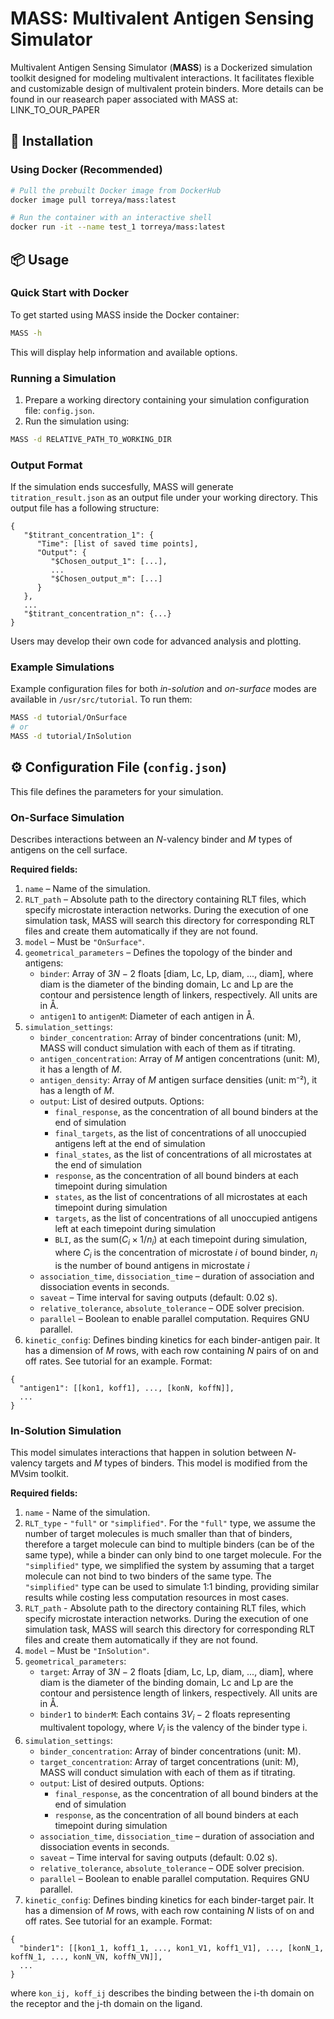 
# MASS: Multivalent Antigen Sensing Simulator

Multivalent Antigen Sensing Simulator (**MASS**) is a Dockerized simulation toolkit designed for modeling multivalent interactions. It facilitates flexible and customizable design of multivalent protein binders.
More details can be found in our reasearch paper associated with MASS at: LINK_TO_OUR_PAPER

## 🚀 Installation

### Using Docker (Recommended)

```sh
# Pull the prebuilt Docker image from DockerHub
docker image pull torreya/mass:latest

# Run the container with an interactive shell
docker run -it --name test_1 torreya/mass:latest
```

## 📦 Usage

### Quick Start with Docker

To get started using MASS inside the Docker container:

```sh
MASS -h
```

This will display help information and available options.

### Running a Simulation

1. Prepare a working directory containing your simulation configuration file: `config.json`.
2. Run the simulation using:

```sh
MASS -d RELATIVE_PATH_TO_WORKING_DIR
```

### Output Format

If the simulation ends succesfully, MASS will generate `titration_result.json` as an output file under your working directory.
This output file has a following structure:
```
{
   "$titrant_concentration_1": {
      "Time": [list of saved time points],
      "Output": {
         "$Chosen_output_1": [...],
         ...
         "$Chosen_output_m": [...]
      }
   },
   ...
   "$titrant_concentration_n": {...}
}
```
Users may develop their own code for advanced analysis and plotting.

### Example Simulations

Example configuration files for both *in-solution* and *on-surface* modes are available in `/usr/src/tutorial`. To run them:

```sh
MASS -d tutorial/OnSurface
# or
MASS -d tutorial/InSolution
```

## ⚙️ Configuration File (`config.json`)

This file defines the parameters for your simulation. 

### On-Surface Simulation

Describes interactions between an $N$-valency binder and $M$ types of antigens on the cell surface.

**Required fields:**

1. `name` – Name of the simulation.
2. `RLT_path` – Absolute path to the directory containing RLT files, which specify microstate interaction networks. During the execution of one simulation task, MASS will search this directory for corresponding RLT files and create them automatically if they are not found.
3. `model` – Must be `"OnSurface"`.
4. `geometrical_parameters` – Defines the topology of the binder and antigens:
   - `binder`: Array of $3N-2$ floats \[diam, Lc, Lp, diam, ..., diam\], where diam is the diameter of the binding domain, Lc and Lp are the contour and persistence length of linkers, respectively. All units are in Å.
   - `antigen1` to `antigenM`: Diameter of each antigen in Å.
1. `simulation_settings`:
   - `binder_concentration`: Array of binder concentrations (unit: M), MASS will conduct simulation with each of them as if titrating.
   - `antigen_concentration`: Array of $M$ antigen concentrations (unit: M), it has a length of $M$.
   - `antigen_density`: Array of $M$ antigen surface densities (unit: m⁻²), it has a length of $M$.
   - `output`: List of desired outputs. Options:
     - `final_response`, as the concentration of all bound binders at the end of simulation
     - `final_targets`, as the list of concentrations of all unoccupied antigens left at the end of simulation
     - `final_states`, as the list of concentrations of all microstates at the end of simulation
     - `response`, as the concentration of all bound binders at each timepoint during simulation
     - `states`, as the list of concentrations of all microstates at each timepoint during simulation
     - `targets`, as the list of concentrations of all unoccupied antigens left at each timepoint during simulation
     - `BLI`, as the sum($C_i\times 1/n_i$) at each timepoint during simulation, where $C_i$ is the concentration of microstate $i$ of bound binder, $n_i$ is the number of bound antigens in microstate $i$
   - `association_time`, `dissociation_time` – duration of association and dissociation events in seconds.
   - `saveat` – Time interval for saving outputs (default: 0.02 s).
   - `relative_tolerance`, `absolute_tolerance` – ODE solver precision.
   - `parallel` – Boolean to enable parallel computation. Requires GNU parallel. 
7. `kinetic_config`: Defines binding kinetics for each binder-antigen pair. It has a dimension of $M$ rows, with each row containing $N$ pairs of on and off rates. See tutorial for an example. Format:
```
{
  "antigen1": [[kon1, koff1], ..., [konN, koffN]],
  ...
}
```

### In-Solution Simulation

This model simulates interactions that happen in solution between $N$-valency targets and $M$ types of binders. This model is modified from the MVsim toolkit.

**Required fields:**

1. `name` - Name of the simulation.
2. `RLT_type` - `"full"` or `"simplified"`. For the `"full"` type, we assume the number of target molecules is much smaller than that of binders, therefore a target molecule can bind to multiple binders (can be of the same type), while a binder can only bind to one target molecule. For the `"simplified"` type, we simplified the system by assuming that a target molecule can not bind to two binders of the same type. The `"simplified"` type can be used to simulate 1:1 binding, providing similar results while costing less computation resources in most cases.
3. `RLT_path` - Absolute path to the directory containing RLT files, which specify microstate interaction networks. During the execution of one simulation task, MASS will search this directory for corresponding RLT files and create them automatically if they are not found.
4. `model` – Must be `"InSolution"`.
5. `geometrical_parameters`:
   - `target`: Array of $3N-2$ floats \[diam, Lc, Lp, diam, ..., diam\], where diam is the diameter of the binding domain, Lc and Lp are the contour and persistence length of linkers, respectively. All units are in Å.
   - `binder1` to `binderM`: Each contains $3V_i - 2$ floats representing multivalent topology, where  $V_i$  is the valency of the binder type i.
6. `simulation_settings`:
   - `binder_concentration`: Array of binder concentrations (unit: M).
   - `target_concentration`: Array of target concentrations (unit: M), MASS will conduct simulation with each of them as if titrating.
   - `output`: List of desired outputs. Options:
     - `final_response`, as the concentration of all bound binders at the end of simulation
     - `response`, as the concentration of all bound binders at each timepoint during simulation
   - `association_time`, `dissociation_time` – duration of association and dissociation events in seconds.
   - `saveat` – Time interval for saving outputs (default: 0.02 s).
   - `relative_tolerance`, `absolute_tolerance` – ODE solver precision.
   - `parallel` – Boolean to enable parallel computation. Requires GNU parallel. 
7. `kinetic_config`:  Defines binding kinetics for each binder-target pair. It has a dimension of $M$ rows, with each row containing $N$ lists of on and off rates. See tutorial for an example. Format:
```
{
  "binder1": [[kon1_1, koff1_1, ..., kon1_V1, koff1_V1], ..., [konN_1, koffN_1, ..., konN_VN, koffN_VN]],
  ...
}
```
where `kon_ij, koff_ij` describes the binding between the i-th domain on the receptor and the j-th domain on the ligand.

